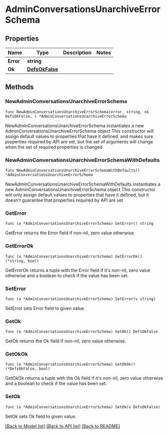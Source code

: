 # AdminConversationsUnarchiveErrorSchema

## Properties

Name | Type | Description | Notes
------------ | ------------- | ------------- | -------------
**Error** | **string** |  | 
**Ok** | [**DefsOkFalse**](DefsOkFalse.md) |  | 

## Methods

### NewAdminConversationsUnarchiveErrorSchema

`func NewAdminConversationsUnarchiveErrorSchema(error_ string, ok DefsOkFalse, ) *AdminConversationsUnarchiveErrorSchema`

NewAdminConversationsUnarchiveErrorSchema instantiates a new AdminConversationsUnarchiveErrorSchema object
This constructor will assign default values to properties that have it defined,
and makes sure properties required by API are set, but the set of arguments
will change when the set of required properties is changed

### NewAdminConversationsUnarchiveErrorSchemaWithDefaults

`func NewAdminConversationsUnarchiveErrorSchemaWithDefaults() *AdminConversationsUnarchiveErrorSchema`

NewAdminConversationsUnarchiveErrorSchemaWithDefaults instantiates a new AdminConversationsUnarchiveErrorSchema object
This constructor will only assign default values to properties that have it defined,
but it doesn't guarantee that properties required by API are set

### GetError

`func (o *AdminConversationsUnarchiveErrorSchema) GetError() string`

GetError returns the Error field if non-nil, zero value otherwise.

### GetErrorOk

`func (o *AdminConversationsUnarchiveErrorSchema) GetErrorOk() (*string, bool)`

GetErrorOk returns a tuple with the Error field if it's non-nil, zero value otherwise
and a boolean to check if the value has been set.

### SetError

`func (o *AdminConversationsUnarchiveErrorSchema) SetError(v string)`

SetError sets Error field to given value.


### GetOk

`func (o *AdminConversationsUnarchiveErrorSchema) GetOk() DefsOkFalse`

GetOk returns the Ok field if non-nil, zero value otherwise.

### GetOkOk

`func (o *AdminConversationsUnarchiveErrorSchema) GetOkOk() (*DefsOkFalse, bool)`

GetOkOk returns a tuple with the Ok field if it's non-nil, zero value otherwise
and a boolean to check if the value has been set.

### SetOk

`func (o *AdminConversationsUnarchiveErrorSchema) SetOk(v DefsOkFalse)`

SetOk sets Ok field to given value.



[[Back to Model list]](../README.md#documentation-for-models) [[Back to API list]](../README.md#documentation-for-api-endpoints) [[Back to README]](../README.md)


